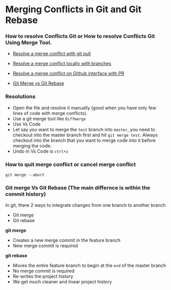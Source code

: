 # Merging Conflicts in Git and Git Rebase

### How to resolve Conflicts Git or How to resolve Conflicts Git Using Merge Tool.
- [Resolve a merge conflict with git pull](https://www.youtube.com/watch?v=__cR7uPBOIk)

- [Resolve a merge conflict locally with branches](https://www.youtube.com/watch?v=xNVM5UxlFSA)

- [Resolve a merge conflict on Github interface with PR](https://www.youtube.com/watch?v=JtIX3HJKwfo)

- [Git Merge vs Git Rebase](https://www.youtube.com/watch?v=KWAZl2QHC44)

### Resolutions
- Open the file and resolve it manually (good when you have only few lines of code with merge conflicts).
- Use a git merge tool like `Diffmerge` 
- Use Vs Code 
- Let say you want to merge the `test` branch into `master`, you need to checkout into the master branch first and hit `git merge test`. Always checkout into the branch that you want to merge code into it before merging the code.
- Undo in Vs Code is `ctrl+z`

### How to quit merge conflict or cancel merge conflict
```
git merge --abort
```

### Git merge Vs Git Rebase (The main differnce is within the commit history)
In git, there 2 ways to integrate changes from one branch to another branch
- Git merge
- Git rebase

**git merge**
- Creates a new merge commit in the feature branch 
- New merge commit is required

**git rebase**
- Moves the entire feature branch to begin at the `end` of the master branch
- No merge commit is required
- Re-writes the project history
- We get much cleaner and linear project history